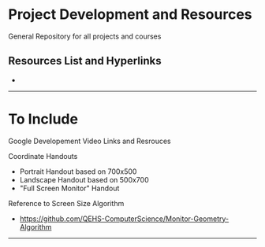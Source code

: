 # Project Development and Resources
General Repository for all projects and courses

## Resources List and Hyperlinks
- 

---

# To Include

Google Developement Video Links and Resrouces 

Coordinate Handouts
- Portrait Handout based on 700x500
- Landscape Handout based on 500x700
- "Full Screen Monitor" Handout

Reference to Screen Size Algorithm
- https://github.com/QEHS-ComputerScience/Monitor-Geometry-Algorithm


---
